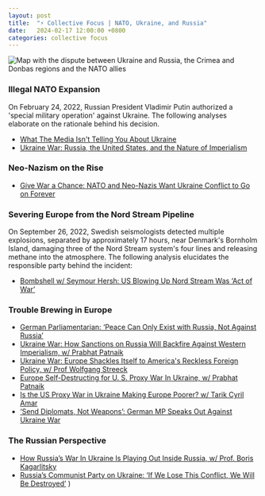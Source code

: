 ```yaml
---
layout: post
title:  "⚡️ Collective Focus | NATO, Ukraine, and Russia"
date:   2024-02-17 12:00:00 +0800
categories: collective focus
---
```


![Map with the dispute between Ukraine and Russia, the Crimea and Donbas regions and the NATO allies](https://as1.ftcdn.net/v2/jpg/04/85/89/14/1000_F_485891477_x1IHGTG2NzXCUks2XAo5HzAFBfCWaech.jpg)

### Illegal NATO Expansion

On February 24, 2022, Russian President Vladimir Putin authorized a 'special military operation' against Ukraine. The following analyses elaborate on the rationale behind his decision.

* [What The Media Isn't Telling You About Ukraine](https://youtu.be/d6HdxeAJtL0?si=6FmdLBnYF9lI8lvx)
* [Ukraine War: Russia, the United States, and the Nature of Imperialism](https://youtu.be/fhajzlhcgSk?si=-uhE0n8bWVfJOLS2)

### Neo-Nazism on the Rise

* [Give War a Chance: NATO and Neo-Nazis Want Ukraine Conflict to Go on Forever](https://youtu.be/0C1O2WWqyPQ?si=17QpXXqY-lQjZsMC)

### Severing Europe from the Nord Stream Pipeline

On September 26, 2022, Swedish seismologists detected multiple explosions, separated by approximately 17 hours, near Denmark's Bornholm Island, damaging three of the Nord Stream system's four lines and releasing methane into the atmosphere. The following analysis elucidates the responsible party behind the incident:

* [Bombshell w/ Seymour Hersh: US Blowing Up Nord Stream Was ‘Act of War’](https://youtu.be/blDRGHGXn0U?si=Y0sM25TPFuLKA6on)

### Trouble Brewing in Europe

* [German Parliamentarian: ‘Peace Can Only Exist with Russia, Not Against Russia’](https://youtu.be/WfCQqGyLxU0?si=ZFzY4Oq4kSiQKiNi)
* [Ukraine War: How Sanctions on Russia Will Backfire Against Western Imperialism, w/ Prabhat Patnaik](https://youtu.be/xZay4Y9ilF8?si=vZIJo5Jn3Y9IHQVy)
* [Ukraine War: Europe Shackles Itself to America's Reckless Foreign Policy, w/ Prof Wolfgang Streeck](https://youtu.be/c2J0QNY33e0?si=aP62dbzZp046Ngq8)
* [Europe Self-Destructing for U. S. Proxy War In Ukraine, w/ Prabhat Patnaik](https://youtu.be/7u-L7oPiTpY?si=SSO9PrcGKKAjwdz8)
* [Is the US Proxy War in Ukraine Making Europe Poorer? w/ Tarik Cyril Amar](https://youtu.be/S7jqDi8dg7g?si=kW4LmEMvcErUudjp)
* [‘Send Diplomats, Not Weapons’: German MP Speaks Out Against Ukraine War](https://youtu.be/9BcPXos-iJc?si=eLXpX_GYMmHUIQ9L)

### The Russian Perspective

* [How Russia’s War In Ukraine Is Playing Out Inside Russia, w/ Prof. Boris Kagarlitsky](https://youtu.be/CCNriiim3z4?si=jbx7HOgRmdMn5vbX)
* [Russia’s Communist Party on Ukraine: ‘If We Lose This Conflict, We Will Be Destroyed’](https://youtu.be/uRuDwuv36z4?si=ZB00Ahxm8tps3iEg)
)
